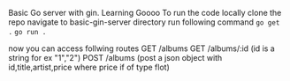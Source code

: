 Basic Go server with gin. Learning Goooo
To run the code locally clone the repo navigate to basic-gin-server directory run following command 
`go get .`
`go run .`

now you can access follwing routes 
GET /albums 
GET /albums/:id (id is a string for ex "1","2")
POST /albums (post a json object with id,title,artist,price where price if of type flot)